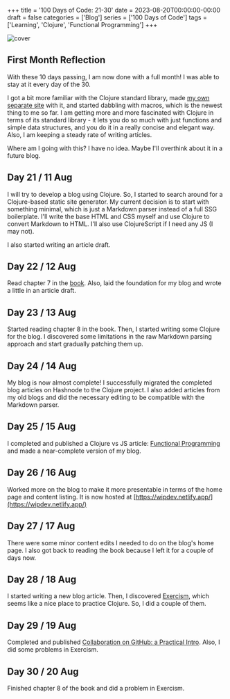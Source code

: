 +++
title = '100 Days of Code: 21-30'
date = 2023-08-20T00:00:00-00:00
draft = false
categories = ['Blog']
series = ['100 Days of Code']
tags = ['Learning', 'Clojure', 'Functional Programming']
+++

![cover](https://i.imgur.com/kAI8efp.png)

## First Month Reflection

With these 10 days passing, I am now done with a full month! I was able to stay at it every day of the 30.

I got a bit more familiar with the Clojure standard library, made [my own separate site](https://wipdev.netlify.app/) with it, and started dabbling with macros, which is the newest thing to me so far. I am getting more and more fascinated with Clojure in terms of its standard library - it lets you do so much with just functions and simple data structures, and you do it in a really concise and elegant way. Also, I am keeping a steady rate of writing articles.

Where am I going with this? I have no idea. Maybe I'll overthink about it in a future blog.

## Day 21 / 11 Aug

I will try to develop a blog using Clojure. So, I started to search around for a Clojure-based static site generator. My current decision is to start with something minimal, which is just a Markdown parser instead of a full SSG boilerplate. I'll write the base HTML and CSS myself and use Clojure to convert Markdown to HTML. I'll also use ClojureScript if I need any JS (I may not).

I also started writing an article draft.

## Day 22 / 12 Aug

Read chapter 7 in the [book](https://www.braveclojure.com/clojure-for-the-brave-and-true/). Also, laid the foundation for my blog and wrote a little in an article draft.

## Day 23 / 13 Aug

Started reading chapter 8 in the book. Then, I started writing some Clojure for the blog. I discovered some limitations in the raw Markdown parsing approach and start gradually patching them up.

## Day 24 / 14 Aug

My blog is now almost complete! I successfully migrated the completed blog articles on Hashnode to the Clojure project. I also added articles from my old blogs and did the necessary editing to be compatible with the Markdown parser.

## Day 25 / 15 Aug

I completed and published a Clojure vs JS article: [Functional Programming](https://wipdev.netlify.app/posts/functional-programming) and made a near-complete version of my blog.

## Day 26 / 16 Aug

Worked more on the blog to make it more presentable in terms of the home page and content listing. It is now hosted at [https://wipdev.netlify.app/](https://wipdev.netlify.app/)

## Day 27 / 17 Aug

There were some minor content edits I needed to do on the blog's home page. I also got back to reading the book because I left it for a couple of days now.

## Day 28 / 18 Aug

I started writing a new blog article. Then, I discovered [Exercism](https://exercism.org/), which seems like a nice place to practice Clojure. So, I did a couple of them.

## Day 29 / 19 Aug

Completed and published [Collaboration on GitHub: a Practical Intro](https://wipdev.netlify.app/posts/collaboration-on-github). Also, I did some problems in Exercism.

## Day 30 / 20 Aug

Finished chapter 8 of the book and did a problem in Exercism.
